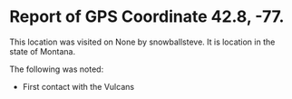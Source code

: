 # Report of GPS Coordinate 42.8, -77.
 

 
This location was visited on None by snowballsteve. It is location in the state of Montana.
 

 
The following was noted:
 

 
- First contact with the Vulcans
 

 

 
